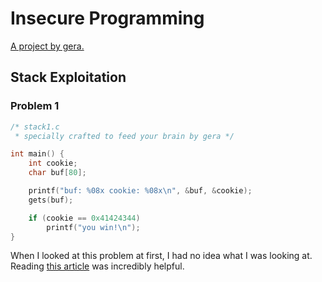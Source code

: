 # Insecure Programming

[A project by gera.](http://pages.cs.wisc.edu/~riccardo/sec/)

## Stack Exploitation

### Problem 1

```c
/* stack1.c
 * specially crafted to feed your brain by gera */

int main() {
	int cookie;
	char buf[80];

	printf("buf: %08x cookie: %08x\n", &buf, &cookie);
	gets(buf);

	if (cookie == 0x41424344)
		printf("you win!\n");
}
```

When I looked at this problem at first, I had no idea what I was looking at.
Reading [this article](https://dhavalkapil.com/blogs/Buffer-Overflow-Exploit/) was incredibly helpful.


